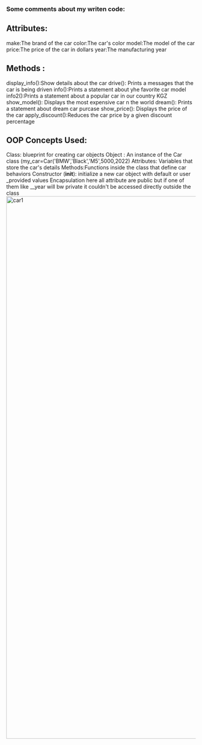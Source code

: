 ### Some comments about my writen code:
## Attributes:
make:The brand of the car
color:The car's color
model:The model of the car
price:The price of the car in dollars
year:The manufacturing year
## Methods :
display_info():Show details about the car
drive(): Prints a messages that the car is being driven 
info():Prints a statement about yhe favorite car model 
info2():Prints a statement about a popular car in our country KGZ
show_model(): Displays the most expensive car n the world 
dream(): Prints a statement about dream car purcase 
show_price(): Displays the price of the car 
apply_discount():Reduces the car price by a given discount percentage 

 ## OOP Concepts Used:
 Class: blueprint for creating car objects
 Object : An instance of the Car class  (my_car=Car('BMW','Black','M5',5000,2022)
 Attributes: Variables that store the car's details 
 Methods:Functions inside the class that define car behaviors
 Constructor (__init__): initialize a new car object with default or user _provided values 
 Encapsulation here all attribute are public but if one of them like __year will bw private it couldn't be accessed directly outside the class 
 <img width="1440" alt="car1" src="https://github.com/user-attachments/assets/dc4b8a4b-498e-4f70-bab4-bdab6ce889ae" />

